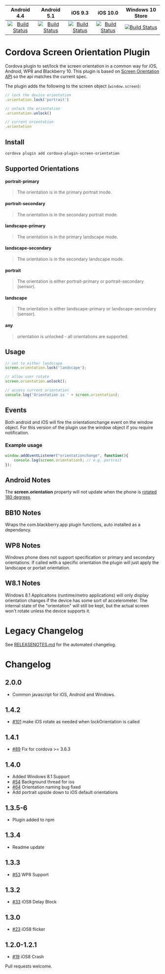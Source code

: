 <!--
# license: Licensed to the Apache Software Foundation (ASF) under one
#         or more contributor license agreements.  See the NOTICE file
#         distributed with this work for additional information
#         regarding copyright ownership.  The ASF licenses this file
#         to you under the Apache License, Version 2.0 (the
#         "License"); you may not use this file except in compliance
#         with the License.  You may obtain a copy of the License at
#
#           http://www.apache.org/licenses/LICENSE-2.0
#
#         Unless required by applicable law or agreed to in writing,
#         software distributed under the License is distributed on an
#         "AS IS" BASIS, WITHOUT WARRANTIES OR CONDITIONS OF ANY
#         KIND, either express or implied.  See the License for the
#         specific language governing permissions and limitations
#         under the License.
-->

|Android 4.4|Android 5.1|iOS 9.3|iOS 10.0|Windows 10 Store|
|:-:|:-:|:-:|:-:|:-:|
|[![Build Status](http://cordova-ci.cloudapp.net:8080/buildStatus/icon?job=cordova-periodic-build/PLATFORM=android-4.4,PLUGIN=cordova-plugin-screen-orientation)](http://cordova-ci.cloudapp.net:8080/job/cordova-periodic-build/PLATFORM=android-4.4,PLUGIN=cordova-plugin-screen-orientation/)|[![Build Status](http://cordova-ci.cloudapp.net:8080/buildStatus/icon?job=cordova-periodic-build/PLATFORM=android-5.1,PLUGIN=cordova-plugin-screen-orientation)](http://cordova-ci.cloudapp.net:8080/job/cordova-periodic-build/PLATFORM=android-5.1,PLUGIN=cordova-plugin-screen-orientation/)|[![Build Status](http://cordova-ci.cloudapp.net:8080/buildStatus/icon?job=cordova-periodic-build/PLATFORM=ios-9.3,PLUGIN=cordova-plugin-screen-orientation)](http://cordova-ci.cloudapp.net:8080/job/cordova-periodic-build/PLATFORM=ios-9.3,PLUGIN=cordova-plugin-screen-orientation/)|[![Build Status](http://cordova-ci.cloudapp.net:8080/buildStatus/icon?job=cordova-periodic-build/PLATFORM=ios-10.0,PLUGIN=cordova-plugin-screen-orientation)](http://cordova-ci.cloudapp.net:8080/job/cordova-periodic-build/PLATFORM=ios-10.0,PLUGIN=cordova-plugin-screen-orientation/)|[![Build Status](http://cordova-ci.cloudapp.net:8080/buildStatus/icon?job=cordova-periodic-build/PLATFORM=windows-10-store,PLUGIN=cordova-plugin-screen-orientation)](http://cordova-ci.cloudapp.net:8080/job/cordova-periodic-build/PLATFORM=windows-10-store,PLUGIN=cordova-plugin-screen-orientation/)|

# Cordova Screen Orientation Plugin

Cordova plugin to set/lock the screen orientation in a common way for iOS, Android, WP8 and Blackberry 10.  This plugin is based on [Screen Orientation API](http://www.w3.org/TR/screen-orientation/) so the api matches the current spec.

The plugin adds the following to the screen object (`window.screen`):

```js
// lock the device orientation
.orientation.lock('portrait')

// unlock the orientation
.orientation.unlock()

// current orientation
.orientation
```

## Install


```bash
cordova plugin add cordova-plugin-screen-orientation
```

## Supported Orientations

#### portrait-primary
> The orientation is in the primary portrait mode.

#### portrait-secondary
> The orientation is in the secondary portrait mode.

#### landscape-primary
> The orientation is in the primary landscape mode.

#### landscape-secondary
> The orientation is in the secondary landscape mode.

#### portrait
> The orientation is either portrait-primary or portrait-secondary (sensor).

#### landscape
> The orientation is either landscape-primary or landscape-secondary (sensor).

#### any
>  orientation is  unlocked - all orientations are supported.

## Usage

```js
// set to either landscape
screen.orientation.lock('landscape');

// allow user rotate
screen.orientation.unlock();

// access current orientation
console.log('Orientation is ' + screen.orientation);
```

## Events

Both android and iOS will fire the orientationchange event on the window object.
For this version of the plugin use the window object if you require notification.


### Example usage

```js
window.addEventListener("orientationchange", function(){
    console.log(screen.orientation); // e.g. portrait
});
```

## Android Notes

The __screen.orientation__ property will not update when the phone is [rotated 180 degrees](http://www.quirksmode.org/dom/events/orientationchange.html).

## BB10 Notes

Wraps the com.blackberry.app plugin functions, auto installed as a dependancy.

## WP8 Notes

Windows phone does not support specification or primary and secondary orientations.  If called with a specific orientation the plugin will just apply the landscape or portait orientation.

## W8.1 Notes

Windows 8.1 Applicaitons (runtime/metro applications) will only display orientation changes if the device has some sort of accelerometer.  The internal state of the "orientation" will still be kept, but the actual screen won't rotate unless the device supports it.

# Legacy Changelog

See [RELEASENOTES.md](RELEASENOTES.md) for the automated changelog.

# Changelog

## 2.0.0
* Common javascript for iOS, Android and Windows.

## 1.4.2
* [#101](https://github.com/gbenvenuti/cordova-plugin-screen-orientation/pull/101) make iOS rotate as needed when lockOrientation is called

## 1.4.1
* [#89](https://github.com/gbenvenuti/cordova-plugin-screen-orientation/pull/89) Fix for cordova >= 3.6.3

## 1.4.0
* Added Windows 8.1 Support
* [#54](https://github.com/gbenvenuti/cordova-plugin-screen-orientation/pull/54) Background thread for ios
* [#64](https://github.com/gbenvenuti/cordova-plugin-screen-orientation/pull/64) Orientation naming bug fixed
* Add portrait upside down to iOS default orientations

## 1.3.5-6
* Plugin added to npm

## 1.3.4
* Readme update

## 1.3.3
* [#53](https://github.com/gbenvenuti/cordova-plugin-screen-orientation/pull/53) WP8 Support

## 1.3.2

* [#33](https://github.com/gbenvenuti/cordova-plugin-screen-orientation/issues/33) iOS8 Delay Block

## 1.3.0

* [#23](https://github.com/gbenvenuti/cordova-plugin-screen-orientation/issues/23) iOS8 flicker

## 1.2.0-1.2.1

* [#19](https://github.com/gbenvenuti/cordova-plugin-screen-orientation/issues/19) iOS8 Crash



Pull requests welcome.
